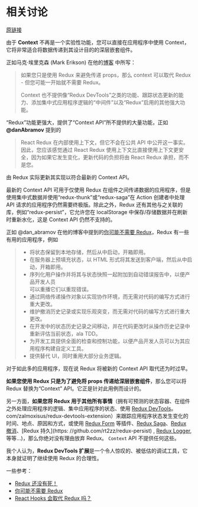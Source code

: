 # 相关讨论
[原链接](https://stackoverflow.com/questions/49568073/react-context-vs-react-redux-when-should-i-use-each-one)

由于 **Context** 不再是一个实验性功能，您可以直接在应用程序中使用 Context，它将非常适合将数据传递到其设计目的的深层嵌套组件。

正如马克·埃里克森 (Mark Erikson) 在他的[博客](http://blog.isquaredsoftware.com/2018/03/redux-not-dead-yet/) 中所写：

> 如果您只是使用 Redux 来避免传递 props，那么 context 可以取代 Redux - 但您可能一开始就不需要 Redux。
>
> Context 也不提供像“Redux DevTools”之类的功能、跟踪状态更新的能力、添加集中式应用程序逻辑的“中间件”以及“Redux”启用的其他强大功能。

“Redux”功能更强大，提供了“Context API”所不提供的大量功能，正如 **@danAbramov** 提到的

> React Redux 在内部使用上下文，但它不会在公共 API 中公开这一事实。因此，您应该感觉通过 React Redux 使用上下文比直接使用上下文更安全，因为如果它发生变化，更新代码的负担将由 React Redux 承担，而不是您。

由 Redux 实际更新其实现以符合最新的 Context API。

最新的 Context API 可用于仅使用 Redux 在组件之间传递数据的应用程序，但是使用集中式数据并使用“redux-thunk”或“redux-saga”在 Action 创建者中处理 API 请求的应用程序仍然需要终极版。除此之外，Redux 还有其他与之关联的库，例如“redux-persist”，它允许您在 localStorage 中保存/存储数据并在刷新时重新水化，这是 Context API 仍然不支持的。

正如 @dan_abramov 在他的博客中提到的[你可能不需要 Redux](https://medium.com/@dan_abramov/you-might-not-need-redux-be46360cf367)，Redux 有一些有用的应用程序，例如

> * 将状态保留到本地存储，然后从中启动，开箱即用。
> * 在服务器上预填充状态，以 HTML 形式将其发送到客户端，然后从中启动，开箱即用。
> * 序列化用户操作并将其与状态快照一起附加到自动错误报告中，以便产品开发人员\
> 可以重播它们以重现错误。
> * 通过网络传递操作对象以实现协作环境，而无需对代码的编写方式进行重大更改。
> * 维护撤消历史记录或实现乐观突变，而无需对代码的编写方式进行重大更改。
> * 在开发中的状态历史记录之间移动，并在代码更改时从操作历史记录中重新评估当前状态，ala TDD。
> * 为开发工具提供全面的检查和控制功能，以便产品开发人员可以为其应用程序构建自定义工具。
> * 提供替代 UI，同时重用大部分业务逻辑。

对于如此多的应用程序，现在说 Redux 将被新的 Context API 取代还为时过早。


**如果您使用 Redux 只是为了避免将 props 传递给深层嵌套组件**，那么您可以将 Redux 替换为“Context” API。它正是针对此用例而设计的。

另一方面，**如果您将 Redux 用于其他所有事情**（拥有可预测的状态容器、在组件之外处理应用程序的逻辑、集中应用程序的状态、使用 [Redux DevTools](https://github.com/ReduxDevTools)。 com/zalmoxisus/redux-devtools-extension）来跟踪应用程序状态发生变化的时间、地点、原因和方式，或使用 [Redux Form](https://github.com/erikras/redux-form/) 等插件、[Redux Saga](https://github.com/redux-saga/redux-saga)、[Redux 撤消](https://github.com/omnidan/redux-undo)、[Redux 持久](https: //github.com/rt2zz/redux-persist) , [Redux Logger](https://github.com/evgenyrodionov/redux-logger), 等等…)，那么你绝对没有理由放弃 Redux。 `Context` API 不提供任何这些。

我个人认为，**Redux DevTools 扩展**是一个令人惊叹的、被低估的调试工具，它本身就证明了继续使用 Redux 的合理性。

一些参考：

* [Redux 还没有死！](http://blog.isquaredsoftware.com/2018/03/redux-not-dead-yet)
* [你可能不需要 Redux](https://medium.com/@dan_abramov/you-might-not-need-redux-be46360cf367)
* [React Hooks 会取代 Redux 吗？](https://medium.com/javascript-scene/do-react-hooks-replace-redux-210bab340672)

